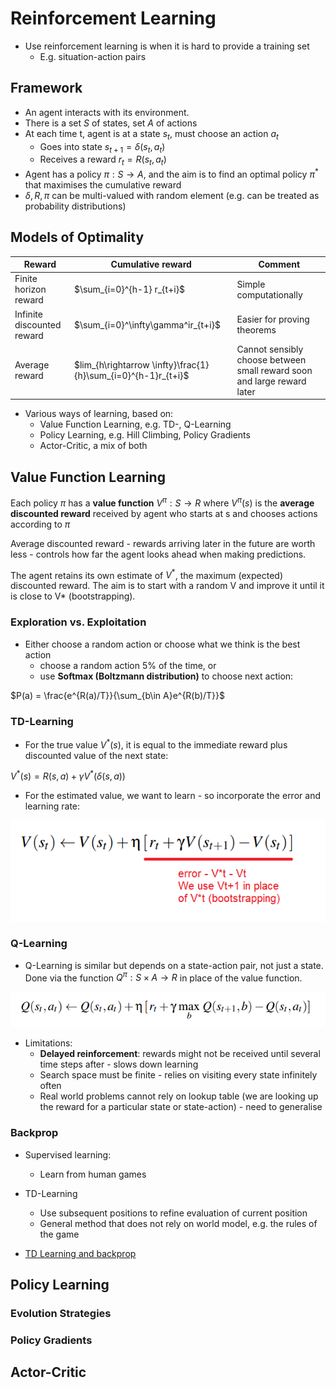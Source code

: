# Reinforcement Learning
* Use reinforcement learning is when it is hard to provide a training set
    * E.g. situation-action pairs

## Framework
* An agent interacts with its environment.
* There is a set $S$ of states, set $A$ of actions
* At each time t, agent is at a state $s_t$, must choose an action $a_t$
    * Goes into state $s_{t+1}=\delta(s_t,a_t)$
    * Receives a reward $r_t = R(s_t,a_t)$
* Agent has a policy $\pi:S\rightarrow A$, and the aim is to find an optimal policy $\pi^*$ that maximises the cumulative reward
* $\delta, R, \pi$ can be multi-valued with random element (e.g. can be treated as probability distributions)

## Models of Optimality
| Reward | Cumulative reward | Comment |
|--------|-------------------|---------|
| Finite horizon reward | $\sum_{i=0}^{h-1} r_{t+i}$ | Simple computationally
| Infinite discounted reward | $\sum_{i=0}^\infty\gamma^ir_{t+i}$ | Easier for proving theorems
| Average reward | $lim_{h\rightarrow \infty}\frac{1}{h}\sum_{i=0}^{h-1}r_{t+i}$ | Cannot sensibly choose between small reward soon and large reward later

* Various ways of learning, based on:
    * Value Function Learning, e.g. TD-, Q-Learning
    * Policy Learning, e.g. Hill Climbing, Policy Gradients
    * Actor-Critic, a mix of both

## Value Function Learning
Each policy $\pi$ has a **value function** $V^\pi:S\rightarrow R$ where $V^\pi(s)$ is the **average discounted reward** received by agent who starts at s and chooses actions according to $\pi$

Average discounted reward - rewards arriving later in the future are worth less - controls how far the agent looks ahead when making predictions.

The agent retains its own estimate of $V^*$, the maximum (expected) discounted reward. The aim is to start with a random V and improve it until it is close to V* (bootstrapping).

### Exploration vs. Exploitation
* Either choose a random action or choose what we think is the best action
    * choose a random action 5% of the time, or
    * use **Softmax (Boltzmann distribution)** to choose next action:

$P(a) = \frac{e^{R(a)/T}}{\sum_{b\in A}e^{R(b)/T}}$

### TD-Learning
* For the true value $V^*(s)$, it is equal to the immediate reward plus discounted value of the next state:

$V^*(s)=R(s,a)+\gamma V^*(\delta(s,a))$

* For the estimated value, we want to learn - so incorporate the error and learning rate:

![](value_function.png)

### Q-Learning
* Q-Learning is similar but depends on a state-action pair, not just a state. Done via the function $Q^\pi : S \times A \rightarrow R$ in place of the value function.

![](q_function.png)

* Limitations:
    * **Delayed reinforcement**: rewards might not be received until several time steps after - slows down learning
    * Search space must be finite - relies on visiting every state infinitely often
    * Real world problems cannot rely on lookup table (we are looking up the reward for a particular state or state-action) - need to generalise

### Backprop
* Supervised learning:
    * Learn from human games
* TD-Learning
    * Use subsequent positions to refine evaluation of current position
    * General method that does not rely on world model, e.g. the rules of the game

* [TD Learning and backprop ](https://web.stanford.edu/group/pdplab/pdphandbook/handbookch10.html)

## Policy Learning


### Evolution Strategies
### Policy Gradients
## Actor-Critic
